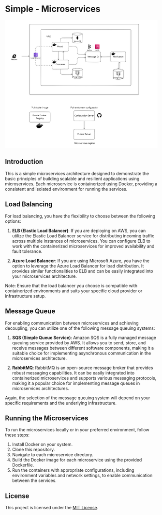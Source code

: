 # Simple - Microservices

![Microservices Architecture](arch/diagram.png)

## Introduction

This is a simple microservices architecture designed to demonstrate the basic principles of building scalable and resilient applications using microservices. Each microservice is containerized using Docker, providing a consistent and isolated environment for running the services.

## Load Balancing

For load balancing, you have the flexibility to choose between the following options:

1. **ELB (Elastic Load Balancer)**: If you are deploying on AWS, you can utilize the Elastic Load Balancer service for distributing incoming traffic across multiple instances of microservices. You can configure ELB to work with the containerized microservices for improved availability and fault tolerance.

2. **Azure Load Balancer**: If you are using Microsoft Azure, you have the option to leverage the Azure Load Balancer for load distribution. It provides similar functionalities to ELB and can be easily integrated into your microservices architecture.

Note: Ensure that the load balancer you choose is compatible with containerized environments and suits your specific cloud provider or infrastructure setup.

## Message Queue

For enabling communication between microservices and achieving decoupling, you can utilize one of the following message queuing systems:

1. **SQS (Simple Queue Service)**: Amazon SQS is a fully managed message queuing service provided by AWS. It allows you to send, store, and receive messages between different software components, making it a suitable choice for implementing asynchronous communication in the microservices architecture.

2. **RabbitMQ**: RabbitMQ is an open-source message broker that provides robust messaging capabilities. It can be easily integrated into containerized microservices and supports various messaging protocols, making it a popular choice for implementing message queues in microservices architectures.

Again, the selection of the message queuing system will depend on your specific requirements and the underlying infrastructure.

## Running the Microservices

To run the microservices locally or in your preferred environment, follow these steps:

1. Install Docker on your system.
2. Clone this repository.
3. Navigate to each microservice directory.
4. Build the Docker image for each microservice using the provided Dockerfile.
5. Run the containers with appropriate configurations, including environment variables and network settings, to enable communication between the services.

## License

This project is licensed under the [MIT License](https://opensource.org/licenses/MIT).
